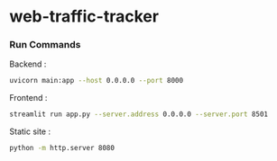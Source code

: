 # web-traffic-tracker

### Run Commands

Backend : 
```bash
uvicorn main:app --host 0.0.0.0 --port 8000
```

Frontend :
```bash
streamlit run app.py --server.address 0.0.0.0 --server.port 8501
```

Static site :
```bash
python -m http.server 8080
```